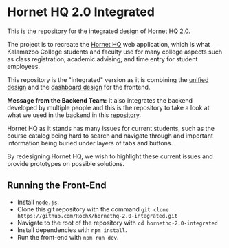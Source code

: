 # Hornet HQ 2.0 Integrated

This is the repository for the integrated design of Hornet HQ 2.0.

The project is to recreate the [Hornet HQ](https://hornethq.kzoo.edu) web application, which is what Kalamazoo College students and faculty use for many college aspects such as class registration, academic advising, and time entry for student employees.

This repository is the "integrated" version as it is combining the [unified design](https://github.com/RochX/hornethq-2.0-unified-design) and the [dashboard design](https://github.com/mpukabaofficial/dashboard/) for the frontend.

**Message from the Backend Team:**
It also integrates the backend developed by multiple people and this is the repository to take a look at what we used in the backend in this [repository](https://github.com/harshsepi0l/HHQV2-Backend/).

Hornet HQ as it stands has many issues for current students, such as the course catalog being hard to search and navigate through and important information being buried under layers of tabs and buttons.

By redesigning Hornet HQ, we wish to highlight these current issues and provide prototypes on possible solutions.

## Running the Front-End
- Install [`node.js`](https://nodejs.org/en).
- Clone this git repository with the command `git clone https://github.com/RochX/hornethq-2.0-integrated.git`
- Navigate to the root of the repository with `cd hornethq-2.0-integrated`
- Install dependencies with `npm install`.
- Run the front-end with `npm run dev`.
